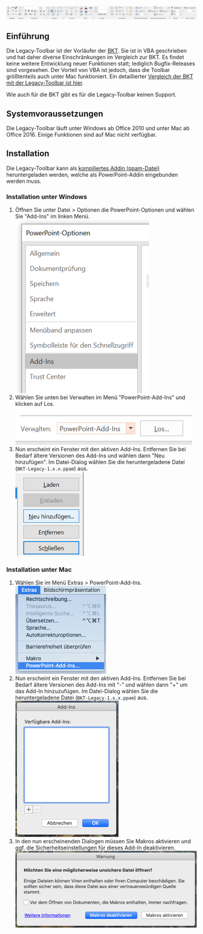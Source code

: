 <img src="documentation/screenshot-legacy.png">

## Einführung

Die Legacy-Toolbar ist der Vorläufer der [BKT](README.md). Sie ist in VBA geschrieben und hat daher diverse Einschränkungen im Vergleich zur BKT. Es findet keine weitere Entwicklung neuer Funktionen statt; lediglich Bugfix-Releases sind vorgesehen. Der Vorteil von VBA ist jedoch, dass die Toolbar größtenteils auch unter Mac funktioniert. Ein detaillierter [Vergleich der BKT mit der Legacy-Toolbar ist hier](comparison.md).

Wie auch für die BKT gibt es für die Legacy-Toolbar keinen Support.

## Systemvoraussetzungen

Die Legacy-Toolbar läuft unter Windows ab Office 2010 und unter Mac ab Office 2016. Einige Funktionen sind auf Mac nicht verfügbar.

## Installation

Die Legacy-Toolbar kann als [kompiliertes Addin (ppam-Datei)](https://github.com/pyro-team/bkt-legacy/releases/latest) heruntergeladen werden, welche als PowerPoint-Addin eingebunden werden muss.

### Installation unter Windows

1. Öffnen Sie unter Datei > Optionen die PowerPoint-Optionen und wählen Sie "Add-Ins" im linken Menü.<br><img src="documentation/legacy_install_1.png">
1. Wählen Sie unten bei Verwalten im Menü "PowerPoint-Add-Ins" und klicken auf Los.<br><img src="documentation/legacy_install_2.png">
1. Nun erscheint ein Fenster mit den aktiven Add-Ins. Entfernen Sie bei Bedarf ältere Versionen des Add-Ins und wählen dann "Neu hinzufügen". Im Datei-Dialog wählen Sie die heruntergeladene Datei (`BKT-Legacy-1.x.x.ppam`) aus.<br><img src="documentation/legacy_install_3.png">

### Installation unter Mac

1. Wählen Sie im Menü Extras > PowerPoint-Add-Ins.<br><img src="documentation/legacy_install_mac1.png">
1. Nun erscheint ein Fenster mit den aktiven Add-Ins. Entfernen Sie bei Bedarf ältere Versionen des Add-Ins mit "-" und wählen dann "+" um das Add-In hinzuzufügen. Im Datei-Dialog wählen Sie die heruntergeladene Datei (`BKT-Legacy-1.x.x.ppam`) aus.<br><img src="documentation/legacy_install_mac2.png">
1. In den nun erscheinenden Dialogen müssen Sie Makros aktivieren und ggf. die Sicherheitseinstellungen für dieses Add-In deaktivieren.<br><img src="documentation/legacy_install_mac3.png">